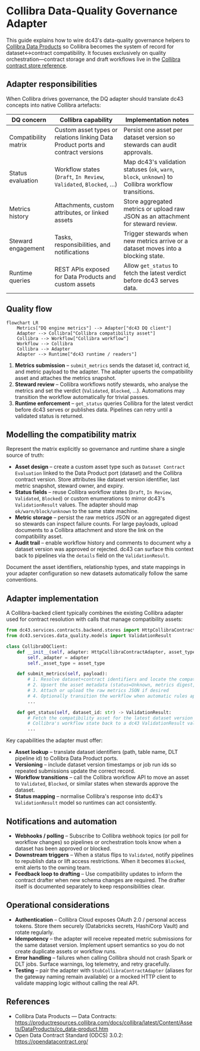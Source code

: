 # Collibra Data-Quality Governance Adapter

This guide explains how to wire dc43's data-quality governance helpers to
[Collibra Data Products](https://productresources.collibra.com/docs/collibra/latest/Content/Assets/DataProducts/co_data-product.htm)
so Collibra becomes the system of record for dataset↔contract compatibility.
It focuses exclusively on quality orchestration—contract storage and draft
workflows live in the [Collibra contract store reference](../contract-store/collibra.md).

## Adapter responsibilities

When Collibra drives governance, the DQ adapter should translate dc43 concepts
into native Collibra artefacts:

| DQ concern | Collibra capability | Implementation notes |
| --- | --- | --- |
| Compatibility matrix | Custom asset types or relations linking Data Product ports and contract versions | Persist one asset per dataset version so stewards can audit approvals. |
| Status evaluation | Workflow states (`Draft`, `In Review`, `Validated`, `Blocked`, …) | Map dc43's validation statuses (`ok`, `warn`, `block`, `unknown`) to Collibra workflow transitions. |
| Metrics history | Attachments, custom attributes, or linked assets | Store aggregated metrics or upload raw JSON as an attachment for steward review. |
| Steward engagement | Tasks, responsibilities, and notifications | Trigger stewards when new metrics arrive or a dataset moves into a blocking state. |
| Runtime queries | REST APIs exposed for Data Products and custom assets | Allow `get_status` to fetch the latest verdict before dc43 serves data. |

## Quality flow

```mermaid
flowchart LR
    Metrics["DQ engine metrics"] --> Adapter["dc43 DQ client"]
    Adapter --> Collibra["Collibra compatibility asset"]
    Collibra --> Workflow["Collibra workflow"]
    Workflow --> Collibra
    Collibra --> Adapter
    Adapter --> Runtime["dc43 runtime / readers"]
```

1. **Metrics submission** – `submit_metrics` sends the dataset id, contract id,
   and metric payload to the adapter. The adapter upserts the compatibility
   asset and attaches the metrics snapshot.
2. **Steward review** – Collibra workflows notify stewards, who analyse the
   metrics and set the verdict (`Validated`, `Blocked`, …). Automations may
   transition the workflow automatically for trivial passes.
3. **Runtime enforcement** – `get_status` queries Collibra for the latest
   verdict before dc43 serves or publishes data. Pipelines can retry until a
   validated status is returned.

## Modelling the compatibility matrix

Represent the matrix explicitly so governance and runtime share a single source
of truth:

* **Asset design** – create a custom asset type such as `Dataset Contract
  Evaluation` linked to the Data Product port (dataset) and the Collibra
  contract version. Store attributes like dataset version identifier, last
  metric snapshot, steward owner, and expiry.
* **Status fields** – reuse Collibra workflow states (`Draft`, `In Review`,
  `Validated`, `Blocked`) or custom enumerations to mirror dc43's
  `ValidationResult` values. The adapter should map `ok/warn/block/unknown`
  to the same state machine.
* **Metric storage** – persist the raw metrics JSON or an aggregated digest so
  stewards can inspect failure counts. For large payloads, upload documents to a
  Collibra attachment and store the link on the compatibility asset.
* **Audit trail** – enable workflow history and comments to document why a
  dataset version was approved or rejected. dc43 can surface this context back
  to pipelines via the `details` field on the `ValidationResult`.

Document the asset identifiers, relationship types, and state mappings in your
adapter configuration so new datasets automatically follow the same conventions.

## Adapter implementation

A Collibra-backed client typically combines the existing Collibra adapter used
for contract resolution with calls that manage compatibility assets:

```python
from dc43.services.contracts.backend.stores import HttpCollibraContractAdapter
from dc43.services.data_quality.models import ValidationResult

class CollibraDQClient:
    def __init__(self, adapter: HttpCollibraContractAdapter, asset_type: str):
        self._adapter = adapter
        self._asset_type = asset_type

    def submit_metrics(self, payload):
        # 1. Resolve dataset+contract identifiers and locate the compatibility asset
        # 2. Upsert the asset metadata (status=Unknown, metrics digest, timestamps)
        # 3. Attach or upload the raw metrics JSON if desired
        # 4. Optionally transition the workflow when automatic rules apply
        ...

    def get_status(self, dataset_id: str) -> ValidationResult:
        # Fetch the compatibility asset for the latest dataset version and map
        # Collibra's workflow state back to a dc43 ValidationResult value
        ...
```

Key capabilities the adapter must offer:

* **Asset lookup** – translate dataset identifiers (path, table name, DLT
  pipeline id) to Collibra Data Product ports.
* **Versioning** – include dataset version timestamps or job run ids so
  repeated submissions update the correct record.
* **Workflow transitions** – call the Collibra workflow API to move an asset to
  `Validated`, `Blocked`, or similar states when stewards approve the dataset.
* **Status mapping** – normalise Collibra's response into dc43's
  `ValidationResult` model so runtimes can act consistently.

## Notifications and automation

* **Webhooks / polling** – Subscribe to Collibra webhook topics (or poll for
  workflow changes) so pipelines or orchestration tools know when a dataset has
  been approved or blocked.
* **Downstream triggers** – When a status flips to `Validated`, notify pipelines
  to republish data or lift access restrictions. When it becomes `Blocked`, emit
  alerts to the owning team.
* **Feedback loop to drafting** – Use compatibility updates to inform the
  contract drafter when new schema changes are required. The drafter itself is
  documented separately to keep responsibilities clear.

## Operational considerations

* **Authentication** – Collibra Cloud exposes OAuth 2.0 / personal access
  tokens. Store them securely (Databricks secrets, HashiCorp Vault) and rotate
  regularly.
* **Idempotency** – the adapter will receive repeated metric submissions for the
  same dataset version. Implement upsert semantics so you do not create duplicate
  assets or workflow runs.
* **Error handling** – failures when calling Collibra should not crash Spark or
  DLT jobs. Surface warnings, log telemetry, and retry gracefully.
* **Testing** – pair the adapter with `StubCollibraContractAdapter` (aliases for
  the gateway naming remain available) or a mocked
  HTTP client to validate mapping logic without calling the real API.

## References

* Collibra Data Products — Data Contracts: <https://productresources.collibra.com/docs/collibra/latest/Content/Assets/DataProducts/co_data-product.htm>
* Open Data Contract Standard (ODCS) 3.0.2: <https://opendatacontract.org/>
